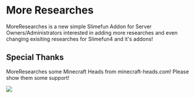 # More Researches
MoreResearches is a new simple Slimefun Addon for Server Owners/Administrators interested in adding more researches and even changing exisiting researches for Slimefun4 and it's addons!

## Special Thanks
MoreResearches some Minecraft Heads from minecraft-heads.com!
Please show them some support!


[![](https://images.minecraft-heads.com/banners/minecraft-heads.webp)](https://minecraft-heads.com/)